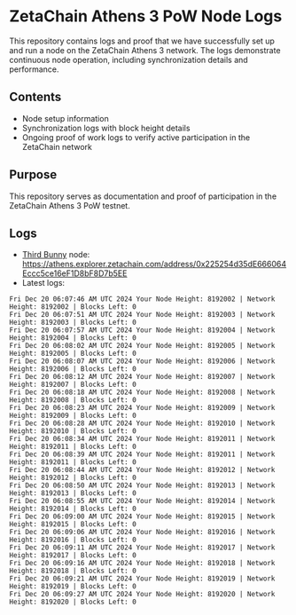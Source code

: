 # ZetaChain Athens 3 PoW Node Logs
This repository contains logs and proof that we have successfully set up and run a node on the ZetaChain Athens 3 network. The logs demonstrate continuous node operation, including synchronization details and performance.

## Contents
- Node setup information
- Synchronization logs with block height details
- Ongoing proof of work logs to verify active participation in the ZetaChain network

## Purpose
This repository serves as documentation and proof of participation in the ZetaChain Athens 3 PoW testnet.

## Logs

- [Third Bunny](https://thirdbunny.xyz/) node: https://athens.explorer.zetachain.com/address/0x225254d35dE666064Eccc5ce16eF1D8bF8D7b5EE
- Latest logs:
```
Fri Dec 20 06:07:46 AM UTC 2024 Your Node Height: 8192002 | Network Height: 8192002 | Blocks Left: 0
Fri Dec 20 06:07:51 AM UTC 2024 Your Node Height: 8192003 | Network Height: 8192003 | Blocks Left: 0
Fri Dec 20 06:07:57 AM UTC 2024 Your Node Height: 8192004 | Network Height: 8192004 | Blocks Left: 0
Fri Dec 20 06:08:02 AM UTC 2024 Your Node Height: 8192005 | Network Height: 8192005 | Blocks Left: 0
Fri Dec 20 06:08:07 AM UTC 2024 Your Node Height: 8192006 | Network Height: 8192006 | Blocks Left: 0
Fri Dec 20 06:08:12 AM UTC 2024 Your Node Height: 8192007 | Network Height: 8192007 | Blocks Left: 0
Fri Dec 20 06:08:18 AM UTC 2024 Your Node Height: 8192008 | Network Height: 8192008 | Blocks Left: 0
Fri Dec 20 06:08:23 AM UTC 2024 Your Node Height: 8192009 | Network Height: 8192009 | Blocks Left: 0
Fri Dec 20 06:08:28 AM UTC 2024 Your Node Height: 8192010 | Network Height: 8192010 | Blocks Left: 0
Fri Dec 20 06:08:34 AM UTC 2024 Your Node Height: 8192011 | Network Height: 8192011 | Blocks Left: 0
Fri Dec 20 06:08:39 AM UTC 2024 Your Node Height: 8192011 | Network Height: 8192011 | Blocks Left: 0
Fri Dec 20 06:08:44 AM UTC 2024 Your Node Height: 8192012 | Network Height: 8192012 | Blocks Left: 0
Fri Dec 20 06:08:50 AM UTC 2024 Your Node Height: 8192013 | Network Height: 8192013 | Blocks Left: 0
Fri Dec 20 06:08:55 AM UTC 2024 Your Node Height: 8192014 | Network Height: 8192014 | Blocks Left: 0
Fri Dec 20 06:09:00 AM UTC 2024 Your Node Height: 8192015 | Network Height: 8192015 | Blocks Left: 0
Fri Dec 20 06:09:06 AM UTC 2024 Your Node Height: 8192016 | Network Height: 8192016 | Blocks Left: 0
Fri Dec 20 06:09:11 AM UTC 2024 Your Node Height: 8192017 | Network Height: 8192017 | Blocks Left: 0
Fri Dec 20 06:09:16 AM UTC 2024 Your Node Height: 8192018 | Network Height: 8192018 | Blocks Left: 0
Fri Dec 20 06:09:21 AM UTC 2024 Your Node Height: 8192019 | Network Height: 8192019 | Blocks Left: 0
Fri Dec 20 06:09:27 AM UTC 2024 Your Node Height: 8192020 | Network Height: 8192020 | Blocks Left: 0
```
